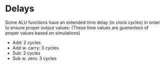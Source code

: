 # Delays
Some ALU functions have an extended time delay (in clock cycles)
in order to ensure proper output values:
(These time values are *guarantees* of proper values based on
simulations)

- Add: 2 cycles
- Add w. carry: 3 cycles
- Sub: 2 cycles
- Sub w. zero: 3 cycles
